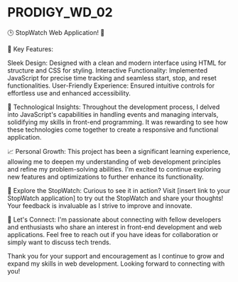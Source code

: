 # PRODIGY_WD_02
🕒 StopWatch Web Application! 🚀

🌟 Key Features:

Sleek Design: Designed with a clean and modern interface using HTML for structure and CSS for styling.
Interactive Functionality: Implemented JavaScript for precise time tracking and seamless start, stop, and reset functionalities.
User-Friendly Experience: Ensured intuitive controls for effortless use and enhanced accessibility.

🔧 Technological Insights:
Throughout the development process, I delved into JavaScript's capabilities in handling events and managing intervals, solidifying my skills in front-end programming. It was rewarding to see how these technologies come together to create a responsive and functional application.

📈 Personal Growth:
This project has been a significant learning experience, allowing me to deepen my understanding of web development principles and refine my problem-solving abilities. I'm excited to continue exploring new features and optimizations to further enhance its functionality.

🔗 Explore the StopWatch:
Curious to see it in action? Visit [insert link to your StopWatch application] to try out the StopWatch and share your thoughts! Your feedback is invaluable as I strive to improve and innovate.

🤝 Let's Connect:
I'm passionate about connecting with fellow developers and enthusiasts who share an interest in front-end development and web applications. Feel free to reach out if you have ideas for collaboration or simply want to discuss tech trends.

Thank you for your support and encouragement as I continue to grow and expand my skills in web development. Looking forward to connecting with you!
